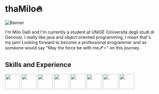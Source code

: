 # thaMilo🔥
![Banner](https://github.com/thaMilo/thaMilo/blob/main/vapor-wave-aesthetic.gif)

I'm Milo Galli and I'm currently a student at UNIGE (Università degli studi di Genova). I really like java and object oriented programming, I mean that's my jam! Looking forward to become a professional programmer and as someone would say "May the force be with me🗡⭐️" on this journey.

## Skills and Experience
<div>
  <img src="https://github.com/thaMilo/thaMilo/blob/main/java.png" style="display: inline-block; width:50px;"/>
  <img src="https://github.com/thaMilo/thaMilo/blob/main/python.png" style="display: inline-block; width:50px;"/>
  <img src="https://github.com/thaMilo/thaMilo/blob/main/c-.png" style="display: inline-block; width:50px;"/>
   <img src="https://github.com/thaMilo/thaMilo/blob/main/html.png" style="display: inline-block; width:50px;"/>
  <img src="https://github.com/thaMilo/thaMilo/blob/main/css-3.png" style="display: inline-block; width:50px;"/>
  <img src="https://github.com/thaMilo/thaMilo/blob/main/js.png" style="display: inline-block; width:50px;"/>
  <img src="https://github.com/thaMilo/thaMilo/blob/main/php.png" style="display: inline-block; width:50px;"/>
  <img src="https://github.com/thaMilo/thaMilo/blob/main/postgre.png" style="display: inline-block; width:50px;"/>
</div>
